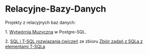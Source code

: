 # Relacyjne-Bazy-Danych
Projekty z relacyjnych baz danych:

<p>1. <a href="https://github.com/apysk6/Relacyjne-Bazy-Danych/blob/master/WytworniaMuzyczna-PostgreSQL/WytworniaMuzyczna-PostgreSQL.txt">Wytwórnia Muzyczna</a> w Postgre-SQL.</p>
<p>2. <a href="https://github.com/apysk6/Relacyjne-Bazy-Danych/blob/master/SQL%20i%20T-SQL%20%C4%87wiczenia/SQL%20i%20T-SQL%20rozwi%C4%85zania%20%C4%87wicze%C5%84.txt">SQL i T-SQL rozwiązania ćwiczeń</a> ze zbioru <a href="http://fidytek.pl/bazy_danych/bd_zbior_zadan/sql_zbior.pdf">Zbiór zadań z SQLa z elementami T-SQLa</a>
